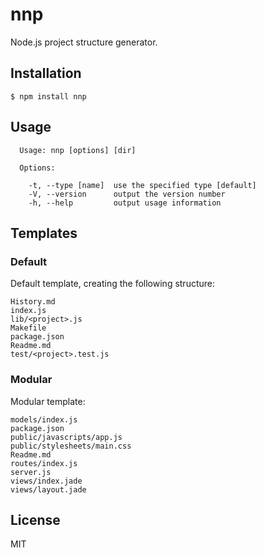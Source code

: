 
# nnp

Node.js project structure generator.

## Installation

    $ npm install nnp

## Usage

```
  Usage: nnp [options] [dir]

  Options:

    -t, --type [name]  use the specified type [default]
    -V, --version      output the version number
    -h, --help         output usage information
```

## Templates

### Default

Default template, creating the following structure:

```
History.md
index.js
lib/<project>.js
Makefile
package.json
Readme.md
test/<project>.test.js
```

### Modular

Modular template:

```
models/index.js
package.json
public/javascripts/app.js
public/stylesheets/main.css
Readme.md
routes/index.js
server.js
views/index.jade
views/layout.jade
```

## License

MIT
